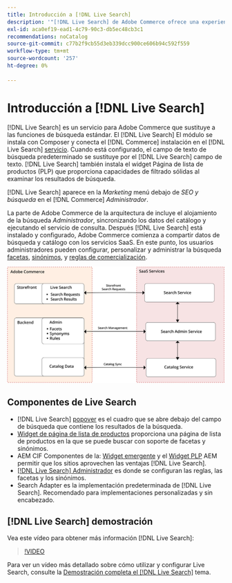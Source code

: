 ```yaml
---
title: Introducción a [!DNL Live Search]
description: '"[!DNL Live Search] de Adobe Commerce ofrece una experiencia de búsqueda rápida, relevante e intuitiva".'
exl-id: aca0ef19-ead1-4c79-90c3-db5ec48cb3c1
recommendations: noCatalog
source-git-commit: c77b2f9cb55d3eb339dcc900ce606b94c592f559
workflow-type: tm+mt
source-wordcount: '257'
ht-degree: 0%

---
```


# Introducción a [!DNL Live Search]

[!DNL Live Search] es un servicio para Adobe Commerce que sustituye a las funciones de búsqueda estándar. El [!DNL Live Search] El módulo se instala con Composer y conecta el [!DNL Commerce] instalación en el [!DNL Live Search] [servicio](../landing/saas.md). Cuando está configurado, el campo de texto de búsqueda predeterminado se sustituye por el [!DNL Live Search] campo de texto. [!DNL Live Search] también instala el widget Página de lista de productos (PLP) que proporciona capacidades de filtrado sólidas al examinar los resultados de búsqueda.

[!DNL Live Search] aparece en la *Marketing* menú debajo de *SEO y búsqueda* en el [!DNL Commerce] *Administrador*.

La parte de Adobe Commerce de la arquitectura de incluye el alojamiento de la búsqueda *Administrador*, sincronizando los datos del catálogo y ejecutando el servicio de consulta. Después [!DNL Live Search] está instalado y configurado, Adobe Commerce comienza a compartir datos de búsqueda y catálogo con los servicios SaaS. En este punto, los usuarios administradores pueden configurar, personalizar y administrar la búsqueda [facetas](facets.md), [sinónimos](synonyms.md), y [reglas de comercialización](category-merch.md).

![Diagrama de arquitectura de Live Search](assets/architecture-diagram.svg)

## Componentes de Live Search

* [!DNL Live Search] [popover](storefront-popover.md) es el cuadro que se abre debajo del campo de búsqueda que contiene los resultados de la búsqueda.
* [Widget de página de lista de productos](plp-styling.md) proporciona una página de lista de productos en la que se puede buscar con soporte de facetas y sinónimos.
* AEM CIF Componentes de la: [Widget emergente](https://github.com/adobe/aem-cif-guides-venia/pull/319) y el [Widget PLP](https://github.com/adobe/aem-cif-guides-venia/pull/320) AEM permitir que los sitios aprovechen las ventajas [!DNL Live Search].
* [[!DNL Live Search] Administrador](workspace.md) es donde se configuran las reglas, las facetas y los sinónimos.
* Search Adapter es la implementación predeterminada de [!DNL Live Search]. Recomendado para implementaciones personalizadas y sin encabezado.

## [!DNL Live Search] demostración

Vea este vídeo para obtener más información [!DNL Live Search]:

>[!VIDEO](https://video.tv.adobe.com/v/3418679?quality=12&learn=on)

Para ver un vídeo más detallado sobre cómo utilizar y configurar Live Search, consulte la [Demostración completa el [!DNL Live Search]](https://experienceleague.adobe.com/docs/commerce-learn/tutorials/marketing/live-search-full-demonstration.html) tema.
